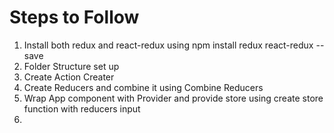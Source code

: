 # Steps to Follow
1. Install both redux and react-redux using npm install redux react-redux --save
2. Folder Structure set up 
3. Create Action Creater 
4. Create Reducers and combine it using Combine Reducers
5. Wrap App component with Provider and provide store using create store function with reducers input 
6. 